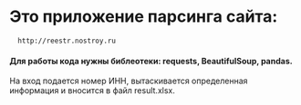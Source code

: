 # Это приложение парсинга сайта: 
      http://reestr.nostroy.ru 

#### Для работы кода нужны библеотеки: requests, BeautifulSoup, pandas.

На вход подается номер ИНН, вытаскивается определенная информация и вносится в файл result.xlsx.
